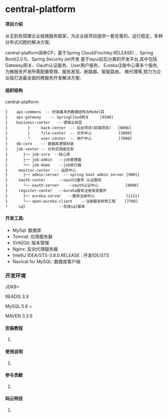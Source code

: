 # central-platform

#### 项目介绍
从无到有搭建企业级微服务框架，为企业级项目提供一套完善的，运行稳定，多种分布式问题的解决方案;

central-platform简称CP，基于Spring Cloud(Finchley.RELEASE) 、Spring Boot(2.0.1)、Spring Security jwt开发
基于layui前后分离的开发平台,其中包括Gateway网关、Oauth认证服务、User用户服务、
Eureka注册中心等多个服务, 为微服务开发所需配置管理、服务发现、断路器、智能路由、
微代理等,努力为企业级打造最全面的微服务开发解决方案;


#### 组织结构
central-platform

```
├    api-commons  -- 封装基本的数据结构与Model层    
├    api-gateway    -- SpringCloud网关	 [9200]
├    business-center   -- 逻辑业务层		   
├         ├  	back-center  -- 后台项目(前端项目)   [8066]
├         ├     file-center  -- 文件中心  			[5000]
├         └     user-center  -- 用户中心 			[7000]  
├    db-core 	-- 数据库逻辑封装       
├    job-center -- 分布式调度任务
├       ├── job-core  --核心库
├       ├── job-admin   --job管理器    
├       └── job-demo    --job执行器
├     monitor-center  -- 监控中心
├       ├── admin-server  -- spring boot admin server [9001]  
├     oauth-center		--oauth2套件 认证服务
├       └── oauth-server    --oauth认证中心			   [8000] 
├     register-center	--eureka服务注册发现套件 
├		├── eureka-server	--服务注册中心			  [1111]  
├		└── open-eureka-client    --注册服务样例工程    [7768] 
└	  sql				--存放sql脚本

```



#### 开发工具:

- MySql: 数据库
- Tomcat: 应用服务器
- SVN|Git: 版本管理
- Nginx: 反向代理服务器
- IntelliJ IDEA/STS-3.8.0.RELEASE : 开发IDE/STS
- Navicat for MySQL: 数据库客户端



### 开发环境

JDK8+

READIS 3.X

MySQL 5.6 +

MAVEN 3.3.9




#### 安装教程

1. ​

#### 使用说明

1. ​

#### 参与贡献

1. ​


#### 码云特技

1. ​